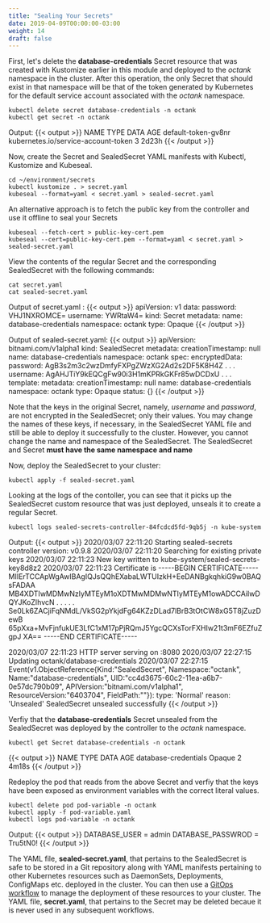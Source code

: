 ```yaml
---
title: "Sealing Your Secrets"
date: 2019-04-09T00:00:00-03:00
weight: 14
draft: false
---
```


First, let's delete the **database-credentials** Secret resource that was created with Kustomize earlier in this module and deployed to the *octank* namespace in the cluster. After this operation, the only Secret that should exist in that namespace will be that of the token generated by Kubernetes for the default service account associated with the *octank* namespace.

```
kubectl delete secret database-credentials -n octank
kubectl get secret -n octank
```
Output:
{{< output >}}
NAME                  TYPE                                  DATA   AGE
default-token-gv8nr   kubernetes.io/service-account-token   3      2d23h
{{< /output >}}

Now, create the Secret and SealedSecret YAML manifests with Kubectl, Kustomize and Kubeseal.
```
cd ~/environment/secrets
kubectl kustomize . > secret.yaml
kubeseal --format=yaml < secret.yaml > sealed-secret.yaml
```

An alternative approach is to fetch the public key from the controller and use it offline to seal your Secrets
```
kubeseal --fetch-cert > public-key-cert.pem
kubeseal --cert=public-key-cert.pem --format=yaml < secret.yaml > sealed-secret.yaml
```

View the contents of the regular Secret and the corresponding SealedSecret with the following commands:
```
cat secret.yaml 
cat sealed-secret.yaml 
```
Output of secret.yaml :
{{< output >}}
apiVersion: v1
data:
  password: VHJ1NXROMCE=
  username: YWRtaW4=
kind: Secret
metadata:
  name: database-credentials
  namespace: octank
type: Opaque
{{< /output >}}

Output of sealed-secret.yaml:
{{< output >}}
apiVersion: bitnami.com/v1alpha1
kind: SealedSecret
metadata:
  creationTimestamp: null
  name: database-credentials
  namespace: octank
spec:
  encryptedData:
    password: AgB3s2m3c2wzDmfyFXPgZWzXG2Ad2s2DF5K8H4Z . . .
    username: AgAHJTiY9kEQCgFw90i3H1mKPRkGKFr85wDCDxU . . .
  template:
    metadata:
      creationTimestamp: null
      name: database-credentials
      namespace: octank
    type: Opaque
status: {}
{{< /output >}}

Note that the keys in the original Secret, namely, *username* and *password*, are not encrypted in the SealedSecret; only their values. You may change the names of these keys, if necessary, in the SealedSecret YAML file and still be able to deploy it successfully to the cluster. However, you cannot change the name and namespace of the SealedSecret. The SealedSecret and Secret **must have the same namespace and name**
 
Now, deploy the SealedSecret to your cluster:
```
kubectl apply -f sealed-secret.yaml 
```
Looking at the logs of the contoller, you can see that it picks up the SealedSecret custom resource that was just deployed, unseals it to create a regular Secret.
```
kubectl logs sealed-secrets-controller-84fcdcd5fd-9qb5j -n kube-system
```
Output:
{{< output >}}
2020/03/07 22:11:20 Starting sealed-secrets controller version: v0.9.8
2020/03/07 22:11:20 Searching for existing private keys
2020/03/07 22:11:23 New key written to kube-system/sealed-secrets-key8d8z2
2020/03/07 22:11:23 Certificate is 
-----BEGIN CERTIFICATE-----
MIIErTCCApWgAwIBAgIQJsQQhEXabaLWTUIzkH+EeDANBgkqhkiG9w0BAQsFADAA
MB4XDTIwMDMwNzIyMTEyM1oXDTMwMDMwNTIyMTEyM1owADCCAiIwDQYJKoZIhvcN
. . . . .
Se0Lk6ZACjiFqNMdL/VkSG2pYkjdFg64KZzDLad7lBrB3tOtCW8xG5T8jZuzDewB
65pXxa+MvFjnfukUE3LfC1xM17pPjRQmJ5YgcQCXsTorFXHIw21t3mF6EZfuZgpJ
XA==
-----END CERTIFICATE-----

2020/03/07 22:11:23 HTTP server serving on :8080
2020/03/07 22:27:15 Updating octank/database-credentials
2020/03/07 22:27:15 Event(v1.ObjectReference{Kind:"SealedSecret", Namespace:"octank", Name:"database-credentials", UID:"cc4d3675-60c2-11ea-a6b7-0e57dc790b09", APIVersion:"bitnami.com/v1alpha1", ResourceVersion:"6403704", FieldPath:""}): type: 'Normal' reason: 'Unsealed' SealedSecret unsealed successfully
{{< /output >}}

Verfiy that the **database-credentials** Secret unsealed from the SealedSecret was deployed by the controller to the *octank* namespace.
```
kubectl get Secret database-credentials -n octank
```
{{< output >}}
NAME                   TYPE     DATA   AGE
database-credentials   Opaque   2      4m18s
{{< /output >}}

Redeploy the pod that reads from the above Secret and verfiy that the keys have been exposed as environment variables with the correct literal values.
```
kubectl delete pod pod-variable -n octank
kubectl apply -f pod-variable.yaml 
kubectl logs pod-variable -n octank
```
Output:
{{< output >}}
DATABASE_USER = admin
DATABASE_PASSWROD = Tru5tN0!
{{< /output >}}

The YAML file, **sealed-secret.yaml**, that pertains to the SealedSecret is safe to be stored in a Git repository along with YAML manifests pertaining to other Kubernetes resources such as DaemonSets, Deployments, ConfigMaps etc. deployed in the cluster. You can then use a [GitOps workflow](https://www.weave.works/technologies/gitops/) to manage the deployment of these resources to your cluster. The YAML file, **secret.yaml**, that pertains to the Secret may be deleted becaue it is never used in any subsequent workflows.